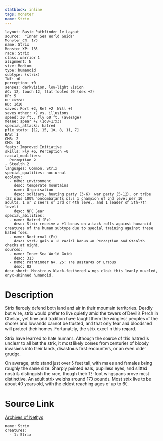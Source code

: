 ```yaml
---
statblock: inline
tags: monster
name: Strix
---
```

```statblock
layout: Basic Pathfinder 1e Layout
source:  "Inner Sea World Guide"
Monster_CR: 1/3
name: Strix
Monster_XP: 135
race: Strix
class: warrior 1
alignment: N
size: Medium
type: humanoid
subtype: (strix)
INI: +6
perception: +0
senses: darkvision, low-light vision
AC: 12, touch 12, flat-footed 10 (dex +2)
HP: 5
HP_extra: 
HD: 1d10
saves: Fort +2, Ref +2, Will +0
saves_other: +2 vs. illusions
speed: 30 ft., fly 60 ft. (average)
melee: spear +2 (1d8+1/x3)
special_attacks: hatred
pf1e_stats: [12, 15, 10, 8, 11, 7]
BAB: 1
CMB: 2
CMD: 14
feats: Improved Initiative
skills: Fly +6, Perception +0
racial_modifiers:
- Perception 2
- Stealth 2
languages: Common, Strix
special_qualities: nocturnal
ecology:
  - name: Environment
    desc: temperate mountains
  - name: Organisation
    desc: solitary, hunting party (3-6), war party (5-12), or tribe (22 plus 100% noncombatants plus 1 champion of 2nd level per 10 adults, 1 or 2 seers of 3rd or 4th level, and 1 leader of 5th-7th level)
    desc: NPC Gear
special_abilities:
  - name: Hatred (Ex)
    desc: Strix receive a +1 bonus on attack rolls against humanoid creatures of the human subtype due to special training against these hated foes.
  - name: Nocturnal (Ex)
    desc: Strix gain a +2 racial bonus on Perception and Stealth checks at night.
sources:
  - name: Inner Sea World Guide
    desc: 313
  - name: Pathfinder No. 25: The Bastards of Erebus
    desc: 82
desc_short: Monstrous black-feathered wings cloak this leanly muscled, onyx-skinned humanoid.
```
# Description
Strix fiercely defend both land and air in their mountain territories. Deadly but wise, strix would prefer to live quietly amid the towers of Devil’s Perch in Cheliax, yet time and tradition have taught them the wingless peoples of the shores and lowlands cannot be trusted, and that only fear and bloodshed will protect their homes. Fortunately, the strix excel in this regard.

Strix have learned to hate humans. Although the source of this hatred is unclear to all but the strix, it most likely comes from centuries of bloody invasions into their lands, disastrous first encounters, or an even older grudge.

On average, strix stand just over 6 feet tall, with males and females being roughly the same size. Sharply pointed ears, pupilless eyes, and slitted nostrils distinguish the race, though their 12-foot wingspans prove most distinctive. An adult strix weighs around 170 pounds. Most strix live to be about 40 years old, with the eldest reaching ages of up to 60.
# Source Link
[Archives of Nethys](https://aonprd.com/MonsterDisplay.aspx?ItemName=Strix)
```encounter-table
name: Strix
creatures:
  - 1: Strix
```
